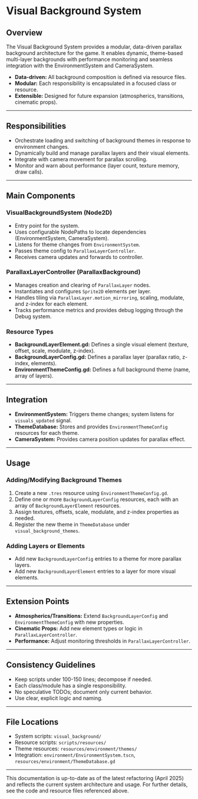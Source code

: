 <!--
WARNING: This file is automatically generated from visual_background/README.md.
Do not edit this file directly. Make changes to the source README.md instead.
Last updated: 2025-04-24 19:38:03
-->

# Visual Background System

## Overview

The Visual Background System provides a modular, data-driven parallax background architecture for the game. It enables dynamic, theme-based multi-layer backgrounds with performance monitoring and seamless integration with the EnvironmentSystem and CameraSystem.

- **Data-driven:** All background composition is defined via resource files.
- **Modular:** Each responsibility is encapsulated in a focused class or resource.
- **Extensible:** Designed for future expansion (atmospherics, transitions, cinematic props).

---

## Responsibilities

- Orchestrate loading and switching of background themes in response to environment changes.
- Dynamically build and manage parallax layers and their visual elements.
- Integrate with camera movement for parallax scrolling.
- Monitor and warn about performance (layer count, texture memory, draw calls).

---

## Main Components

### VisualBackgroundSystem (Node2D)
- Entry point for the system.
- Uses configurable NodePaths to locate dependencies (EnvironmentSystem, CameraSystem).
- Listens for theme changes from `EnvironmentSystem`.
- Passes theme config to `ParallaxLayerController`.
- Receives camera updates and forwards to controller.

### ParallaxLayerController (ParallaxBackground)
- Manages creation and clearing of `ParallaxLayer` nodes.
- Instantiates and configures `Sprite2D` elements per layer.
- Handles tiling via `ParallaxLayer.motion_mirroring`, scaling, modulate, and z-index for each element.
- Tracks performance metrics and provides debug logging through the Debug system.

### Resource Types
- **BackgroundLayerElement.gd:** Defines a single visual element (texture, offset, scale, modulate, z-index).
- **BackgroundLayerConfig.gd:** Defines a parallax layer (parallax ratio, z-index, elements).
- **EnvironmentThemeConfig.gd:** Defines a full background theme (name, array of layers).

---

## Integration

- **EnvironmentSystem:** Triggers theme changes; system listens for `visuals_updated` signal.
- **ThemeDatabase:** Stores and provides `EnvironmentThemeConfig` resources for each theme.
- **CameraSystem:** Provides camera position updates for parallax effect.

---

## Usage

### Adding/Modifying Background Themes

1. Create a new `.tres` resource using `EnvironmentThemeConfig.gd`.
2. Define one or more `BackgroundLayerConfig` resources, each with an array of `BackgroundLayerElement` resources.
3. Assign textures, offsets, scale, modulate, and z-index properties as needed.
4. Register the new theme in `ThemeDatabase` under `visual_background_themes`.

### Adding Layers or Elements

- Add new `BackgroundLayerConfig` entries to a theme for more parallax layers.
- Add new `BackgroundLayerElement` entries to a layer for more visual elements.

---

## Extension Points

- **Atmospherics/Transitions:** Extend `BackgroundLayerConfig` and `EnvironmentThemeConfig` with new properties.
- **Cinematic Props:** Add new element types or logic in `ParallaxLayerController`.
- **Performance:** Adjust monitoring thresholds in `ParallaxLayerController`.

---

## Consistency Guidelines

- Keep scripts under 100-150 lines; decompose if needed.
- Each class/module has a single responsibility.
- No speculative TODOs; document only current behavior.
- Use clear, explicit logic and naming.

---

## File Locations

- System scripts: `visual_background/`
- Resource scripts: `scripts/resources/`
- Theme resources: `resources/environment/themes/`
- Integration: `environment/EnvironmentSystem.tscn`, `resources/environment/ThemeDatabase.gd`

---

This documentation is up-to-date as of the latest refactoring (April 2025) and reflects the current system architecture and usage. For further details, see the code and resource files referenced above.
